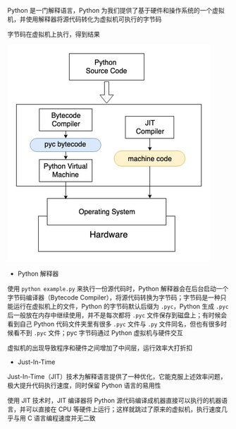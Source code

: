 Python 是一门解释语言，Python 为我们提供了基于硬件和操作系统的一个虚拟机，并使用解释器将源代码转化为虚拟机可执行的字节码

字节码在虚拟机上执行，得到结果

![Python解释器工作原理](./.assets/python-intrepretor-eb27cb5b.jpg)

- Python 解释器

使用 `python example.py` 来执行一份源代码时，Python 解释器会在后台启动一个字节码编译器（Bytecode Compiler），将源代码转换为字节码；字节码是一种只能运行在虚拟机上的文件，Python 的字节码默认后缀为 `.pyc`，Python 生成 `.pyc` 后一般放在内存中继续使用，并不是每次都将 `.pyc` 文件保存到磁盘上；有时候会看到自己 Python 代码文件夹里有很多 `.pyc` 文件与 `.py` 文件同名，但也有很多时候看不到 `.pyc` 文件；pyc 字节码通过 Python 虚拟机与硬件交互

虚拟机的出现导致程序和硬件之间增加了中间层，运行效率大打折扣

- Just-In-Time

Just-In-Time（JIT）技术为解释语言提供了一种优化，它能克服上述效率问题，极大提升代码执行速度，同时保留 Python 语言的易用性

使用 JIT 技术时，JIT 编译器将 Python 源代码编译成机器直接可以执行的机器语言，并可以直接在 CPU 等硬件上运行；这样就跳过了原来的虚拟机，执行速度几乎与用 C 语言编程速度并无二致